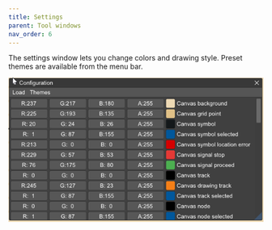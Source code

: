 ```yaml
---
title: Settings
parent: Tool windows
nav_order: 6
---
```


The settings window lets you change colors and drawing style. 
Preset themes are available from the menu bar.

![Settings window](../imgs/settings_1.png)
